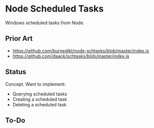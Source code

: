 # Node Scheduled Tasks

Windows scheduled tasks from Node.

## Prior Art

- https://github.com/burnedikt/node-schtasks/blob/master/index.js
- https://github.com/daack/schtasks/blob/master/index.js

## Status

Concept. Want to implement:

- Querying scheduled tasks
- Creating a scheduled task
- Deleting a scheduled task

## To-Do
